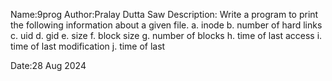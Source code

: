 Name:9prog
Author:Pralay Dutta Saw
Description:
Write a program to print the following information about a given file.
a. inode
b. number of hard links
c. uid
d. gid
e. size
f. block size
g. number of blocks
h. time of last access
i. time of last modification
j. time of last

Date:28 Aug 2024

